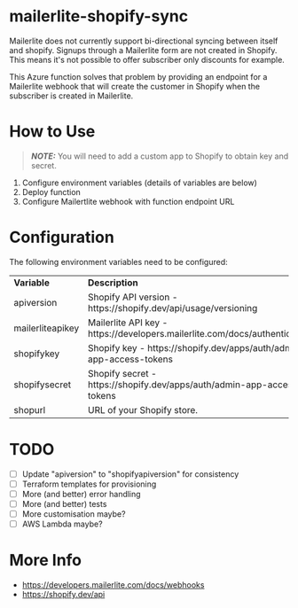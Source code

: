 # mailerlite-shopify-sync

Mailerlite does not currently support bi-directional syncing between itself and shopify. Signups through a Mailerlite form are not created in Shopify. This means it's not possible to offer subscriber only discounts for example.

This Azure function solves that problem by providing an endpoint for a Mailerlite webhook that will create the customer in Shopify when the subscriber is created in Mailerlite.

# How to Use

> **_NOTE:_**  You will need to add a custom app to Shopify to obtain key and secret.

1. Configure environment variables (details of variables are below)
2. Deploy function
3. Configure Mailertlite webhook with function endpoint URL

# Configuration

The following environment variables need to be configured:
<table>
    <tr>
      <td><b>Variable</b></td>
      <td><b>Description</b></td>
    </tr>
    <tr>
        <td>apiversion</td>
        <td>Shopify API version - https://shopify.dev/api/usage/versioning</td>
    </tr>
    <tr>
        <td>mailerliteapikey</td>
        <td>Mailerlite API key - https://developers.mailerlite.com/docs/authentication</td>
    </tr>
    <tr>
        <td>shopifykey</td>
        <td>Shopify key - https://shopify.dev/apps/auth/admin-app-access-tokens</td>
    </tr>
    <tr>
        <td>shopifysecret</td>
        <td>Shopify secret - https://shopify.dev/apps/auth/admin-app-access-tokens</td>
    </tr>
    <tr>
        <td>shopurl</td>
        <td>URL of your Shopify store.</td>
    </tr>
</table>


# TODO

- [ ] Update "apiversion" to "shopifyapiversion" for consistency
- [ ] Terraform templates for provisioning
- [ ] More (and better) error handling
- [ ] More (and better) tests
- [ ] More customisation maybe?
- [ ] AWS Lambda maybe?

# More Info

- https://developers.mailerlite.com/docs/webhooks
- https://shopify.dev/api
